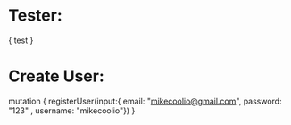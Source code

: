 # Tester:
{
  test
}


# Create User:
mutation {
  registerUser(input:{
    email: "mikecoolio@gmail.com", 
    password: "123"
  , username: "mikecoolio"})
}

# 